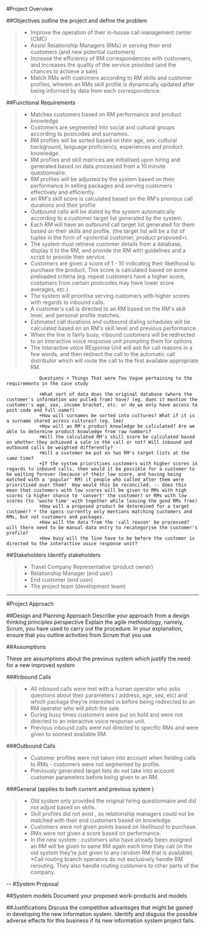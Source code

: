 
#Project Overview

##Objectives
                outline the project and define the problem
>* Improve the operation of their in-house call management center (CMC)
>* Assist Relationship Managers (RMs) in serving their end customers (and new potential customers)
>* Increase the efficiency of RM correspondences with customers, and increases the quality of the service provided (and the chances to achieve a sale)
>* Match RMs with customers according to RM skills and customer profiles, wherein an RMs skill profile is dynamically updated after being informed by data from each correspondence. 


##Functional Requirements
>* Matches customers based on RM performance and product knowledge 
>* Customers are segmented into social and cultural groups according to postcodes and surnames. 
>* RM profiles will be sorted based on their age, sex, cultural background, language proficiency, experiences and product knowledge. 
>* RM profiles and skill matrices are initialised upon hiring and generated based on data processed from a 10 minute questionnaire. 
>* RM profiles will be adjusted by the system based on their performance in selling packages and serving customers effectively and efficiently. 
>* an RM's skill score is calculated based on the RM's previous call durations and their profile
>* Outbound calls will be dialed by the system automatically according to a customer target list generated by the system. 
>* Each RM will have an outbound call target list generated for them based on their skills and profile. (the target list will be a list of tuples in the form of <potential customer, product proposed>).
>* The system must retrieve customer details from a database, display it to the RM, and provide the RM with guidelines and a script to provide their service. 
>* Customers are given a score of 1 - 10 indicating their likelihood to purchase the product. This score is calculated based on some preloaded criteria (eg. repeat customers have a higher score, customers from certain postcodes may have lower score averages, etc.)
>* The system will prioritise serving customers with higher scores with regards to inbound calls. 
>* A customer's call is directed to an RM based on the RM's skill level, and personal profile matches. 
>* Estimated call durations and outbound dialing schedules will be calculated based on an RM's skill level and previous performance.  
>* When the line is fairly busy, inbound customers will be redirected to an interactive voice response unit prompting them for options
>* The Interactive voice REsponse Unit will ask for call reasons in a few words, and then redirect the call to the automatic call distributor which will route the call to the first available appropriate RM. 

                Questions + Things That were Too Vague pertaining to the requirements in the case study 

                +What sort of data does the original database (where the customer's information was pulled from) have? (eg. does it mention the customer's age, sex, income bracket, etc. or do we only have access to post code and full name?)
                +How will surnames be sorted into cultures? What if it is a surname shared across cultures? (eg. lee)
                +How will an RM's product knowledge be calculated? Are we able to determine product knowledge from raw numbers? 
                +Will the calculated RM's skill score be calculated based on whether they achieved a sale in the call or not? Will inbound and outbound calls be weighted differently? 
                +Will a customer be put on two RM's target lists at the same time? 
                +If the system prioritises customers with higher scores in regards to inbound calls, then would it be possible for a customer to be waiting forever (because of their low score, and having being matched with a 'popular' RM) if people who called after them were prioritised over them?  How would this be reconciled. -- does this mean that customers with low scores will be given to RMs with high scores (a higher chance to 'convert' the customer) or RMs with low scores (to 'waste time' with together while leaving the good RMs free) 
                +How will a proposed product be determined for a target customer? * the specs currently only mentions matching customers and RMs, but not customers and packages.
                +How will the data from the 'call reason' be processed? will there need to be manual data entry to recategorise the customer's profile? 
                +How busy will the line have to be before the customer is directed to the interactive voice response unit?  


##Stakeholders
                Identify stakeholders
>* Travel Company Representative (product owner)
>* Relationship Manager (end user)
>* End customer (end user)
>* The project team (development team)


----
#Project Approach

##Design and Planning Approach
                Describe your approach from a design thinking principles perspective
                Explain the agile methodology, namely, Scrum, you have used to carry out the procedure. In your explanation, ensure that you outline activities from Scrum that you use 



##Assumptions
            
These are assumptions about the previous system which justify the need for a new improved system 

###Inbound Calls
>* All inbound calls were met with a human operator  who asks questions about their parameters ( address, age, sex, etc) and which package they’re interested in before being redirected to an RM operator who will pitch the sale. 
>* During busy times customers were put on hold and were not directed to an interactive voice response unit. 
>* Previous inbound calls were not directed to specific RMs and were given to soonest available RM.

###Outbound Calls
>* Customer profiles were not taken into account when fielding calls to RMs - customers were not segmented by profile. 
>* Previously generated target lists do not take into account customer parameters before being given to an RM.

###General (applies to both current and previous system ) 
>* Old system only provided the original hiring questionnaire and did not adjust based on skills. 
>* Skill profiles did not exist , so relationship managers could not be matched with their end customers based on knowledge. 
>* Customers were not given points based on likelihood to purchase. 
>* RMs were not given a score based on performance.
>* In the new system : customers who have already been assigned an RM will be given to same RM again each time they call (in the old system they’re just given to any random RM that is available). 
>*Call routing branch operators do not exclusively handle RM rerouting. They also handle routing customers to other parts of the company.  

--
#System Proposal


##System models
                Document your proposed work-products and models

##Justifications
                Discuss the competitive advantages that might be gained in developing the new information system. Identify and disguss the possible adverse effects for this business if its new information system project fails. 
